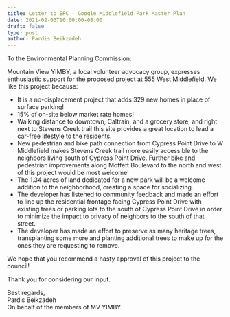 ```yaml
---
title: Letter to EPC - Google Middlefield Park Master Plan
date: 2021-02-03T10:00:00-08:00
draft: false
type: post
author: Pardis Beikzadeh
---
```


To the Environmental Planning Commission:  
  
Mountain View YIMBY, a local volunteer advocacy group, expresses enthusiastic support for the proposed project at 555 West Middlefield. We like this project because:  
  
- It is a no-displacement project that adds 329 new homes in place of surface parking!  
- 15% of on-site below market rate homes!  
- Walking distance to downtown, Caltrain, and a grocery store, and right next to Stevens Creek trail this site provides a great location to lead a car-free lifestyle to the residents.  
- New pedestrian and bike path connection from Cypress Point Drive to W Middlefield makes Stevens Creek trail more easily accessible to the neighbors living south of Cypress Point Drive. Further bike and pedestrian improvements along Moffett Boulevard to the north and west of this project would be most welcome!  
- The 1.34 acres of land dedicated for a new park will be a welcome addition to the neighborhood, creating a space for socializing.  
- The developer has listened to community feedback and made an effort to line up the residential frontage facing Cypress Point Drive with existing trees or parking lots to the south of Cypress Point Drive in order to minimize the impact to privacy of neighbors to the south of that street.  
- The developer has made an effort to preserve as many heritage trees, transplanting some more and planting additional trees to make up for the ones they are requesting to remove.  
  
We hope that you recommend a hasty approval of this project to the council!  
    
Thank you for considering our input.  
  
Best regards,  
Pardis Beikzadeh  
On behalf of the members of MV YIMBY